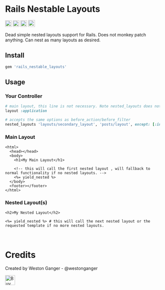 # Rails Nestable Layouts
<a href="https://badge.fury.io/rb/rails_nested_layouts" target="_blank"><img height="21" style='border:0px;height:21px;' border='0' src="https://badge.fury.io/rb/rails_nested_layouts.svg" alt="Gem Version"></a>
<a href='https://github.com/westonganger/rails_nested_layouts/actions' target='_blank'><img src="https://github.com/westonganger/rails_nested_layouts/workflows/Tests/badge.svg" style="max-width:100%;" height='21' style='border:0px;height:21px;' border='0' alt="CI Status"></a>
<a href='https://rubygems.org/gems/rails_nestable_layouts' target='_blank'><img height='21' style='border:0px;height:21px;' src='https://img.shields.io/gem/dt/rails_nestable_layouts?color=brightgreen&label=Rubygems%20Downloads' border='0' alt='RubyGems Downloads' /></a>
<a href='https://ko-fi.com/A5071NK' target='_blank'><img height='22' style='border:0px;height:22px;' src='https://az743702.vo.msecnd.net/cdn/kofi1.png?v=a' border='0' alt='Buy Me a Coffee' /></a> 

Dead simple nested layouts support for Rails. Does not monkey patch anything. Can nest as many layouts as desired.


## Install 

```ruby
gem 'rails_nestable_layouts'
```


## Usage

### Your Controller
```ruby
# main layout, this line is not necessary. Note nested_layouts does not override the main layout.
layout :application 

# accepts the same options as before_action/before_filter
nested_layouts 'layouts/secondary_layout', 'posts/layout', except: [:index] 
```

### Main Layout
```erb
<html>
  <head></head>
  <body>
    <h1>My Main Layout</h1>
    
    <!-- this will call the first nested layout , will fallback to normal functionality if no nested layouts. -->
    <%= yield_nested %> 
  </body>
  <footer></footer>
</html>
```

### Nested Layout(s)
```erb
<h2>My Nested Layout</h2>

<%= yield_nested %> # this will call the next nested layout or the requested template if no more nested layouts.
```

<br>

# Credits

Created by Weston Ganger - @westonganger 

<a href='https://ko-fi.com/A5071NK' target='_blank'><img height='32' style='border:0px;height:32px;' src='https://az743702.vo.msecnd.net/cdn/kofi1.png?v=a' border='0' alt='Buy Me a Coffee' /></a> 
